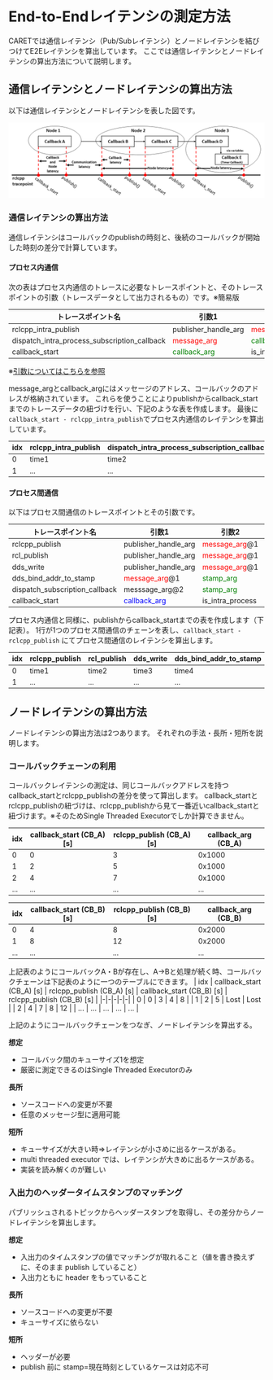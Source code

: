 # End-to-Endレイテンシの測定方法
CARETでは通信レイテンシ（Pub/Subレイテンシ）とノードレイテンシを結びつけてE2Eレイテンシを算出しています。
ここでは通信レイテンシとノードレイテンシの算出方法について説明します。


## 通信レイテンシとノードレイテンシの算出方法
以下は通信レイテンシとノードレイテンシを表した図です。

![callback_and_node_latency](../imgs/callback_and_node_latency.png)


### 通信レイテンシの算出方法
通信レイテンシはコールバックのpublishの時刻と、後続のコールバックが開始した時刻の差分で計算しています。

#### プロセス内通信
次の表はプロセス内通信のトレースに必要なトレースポイントと、そのトレースポイントの引数（トレースデータとして出力されるもの）です。※簡易版


| トレースポイント名                | 引数1     |  引数2        | 時刻          |
|--------------------------|----------------------|------------------|-----------|
| rclcpp_intra_publish | publisher_handle_arg | <span style="color: red; ">message_arg</span>      | time1          |
| dispatch_intra_process_subscription_callback | <span style="color: red; ">message_arg</span>             |  <span style="color: green; ">callback_arg</span>     | time2 |
| callback_start                               | <span style="color: green; ">callback_arg</span>         | is_intra_process |   time3        |

※[引数についてはこちらを参照](https://tier4.github.io/CARET_doc/design/tracepoint_definition/)

message_argとcallback_argにはメッセージのアドレス、コールバックのアドレスが格納されています。
これらを使うことによりpublishからcallback_startまでのトレースデータの紐づけを行い、下記のような表を作成します。
最後に`callback_start - rclcpp_intra_publish`でプロセス内通信のレイテンシを算出しています。

|idx| rclcpp_intra_publish | dispatch_intra_process_subscription_callback | callback_start |
|-|-|-|-|
|0| time1 | time2 | time3 |
|1| ... | ... | ... |


#### プロセス間通信
以下はプロセス間通信のトレースポイントとその引数です。

| トレースポイント名 | 引数1  | 引数2 | 引数3 | 時刻 |
|-|-|-|-|-|
| rclcpp_publish  | publisher_handle_arg | <span style="color: red; ">message_arg</span>@1   |   | time1 |
| rcl_publish  | publisher_handle_arg | <span style="color: red; ">message_arg</span>@1   |   | time2 |
| dds_write   | publisher_handle_arg | <span style="color: red; ">message_arg</span>@1   |    | time3 |
| dds_bind_addr_to_stamp    | <span style="color: red; ">message_arg</span>@1       | <span style="color: green; ">stamp_arg</span>        |  | time4 |
| dispatch_subscription_callback | messsage_arg@2       | <span style="color: green; ">stamp_arg</span>        | <span style="color: blue; ">callback_arg</span>          |  time5 |
| callback_start   | <span style="color: blue; ">callback_arg</span>   | is_intra_process |  |  time6 |


プロセス内通信と同様に、publishからcallback_startまでの表を作成します（下記表）。
1行が1つのプロセス間通信のチェーンを表し、`callback_start - rclcpp_publish` にてプロセス間通信のレイテンシを算出します。

| idx | rclcpp_publish | rcl_publish | dds_write | dds_bind_addr_to_stamp | dispatch_subscription_callback | callback_start |
|-|-|-|-|-|-|-|
| 0 | time1 | time2 | time3 | time4 | time5 | time6 |
| 1 | ... | ... | ... | ... | ... | ...　|


## ノードレイテンシの算出方法
ノードレイテンシの算出方法は2つあります。
それぞれの手法・長所・短所を説明します。

### コールバックチェーンの利用
コールバックレイテンシの測定は、同じコールバックアドレスを持つcallback_startとrclcpp_publishの差分を使って算出します。
callback_startとrclcpp_publishの紐づけは、rclcpp_publishから見て一番近いcallback_startと紐づけます。※そのためSingle Threaded Executorでしか計算できません。

| idx | callback_start (CB_A) [s] | rclcpp_publish (CB_A) [s] | callback_arg (CB_A) |
|-|-|-|-|
| 0 | 0 | 3 | 0x1000 |
| 1 | 2 | 5 | 0x1000 |
| 2 | 4 | 7 | 0x1000 |
| ... | ... | ... | ... |

| idx | callback_start (CB_B) [s] | rclcpp_publish (CB_B) [s] | callback_arg (CB_B) |
|-|-|-|-|
| 0 | 4 | 8 | 0x2000 |
| 1 | 8 | 12 | 0x2000 |
| ... | ... | ... | ... |

上記表のようにコールバックA・Bが存在し、A→Bと処理が続く時、コールバックチェーンは下記表のように一つのテーブルにできます。
| idx | callback_start (CB_A) [s] | rclcpp_publish (CB_A) [s] | callback_start (CB_B) [s] | rclcpp_publish (CB_B) [s] |
|-|-|-|-|-|
| 0 | 0 | 3 | 4 | 8 |
| 1 | 2 | 5 | Lost | Lost |
| 2 | 4 | 7 | 8 | 12 |
| ... | ... | ... | ... | ... |

上記のようにコールバックチェーンをつなぎ、ノードレイテンシを算出する。



**想定**
  - コールバック間のキューサイズ1を想定
  - 厳密に測定できるのはSingle Threaded Executorのみ

**長所**
 - ソースコードへの変更が不要
 - 任意のメッセージ型に適用可能

**短所**

 - キューサイズが大きい時⇒レイテンシが小さめに出るケースがある。
 - multi threaded executor では、レイテンシが大きめに出るケースがある。
 - 実装を読み解くのが難しい


### 入出力のヘッダータイムスタンプのマッチング
パブリッシュされるトピックからヘッダースタンプを取得し、その差分からノードレイテンシを算出します。


**想定**

 - 入出力のタイムスタンプの値でマッチングが取れること（値を書き換えずに、そのまま publish していること）
 - 入出力ともに header をもっていること

**長所**

 - ソースコードへの変更が不要
 - キューサイズに依らない

**短所**
 - ヘッダーが必要
 - publish 前に stamp=現在時刻としているケースは対応不可







